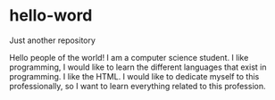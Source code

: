 # hello-word

Just another repository

Hello people of the world!
I am a computer science student. I like programming, I would like to learn the different languages ​​that exist in programming. I like the HTML. I would like to dedicate myself to this professionally, so I want to learn everything related to this profession.

